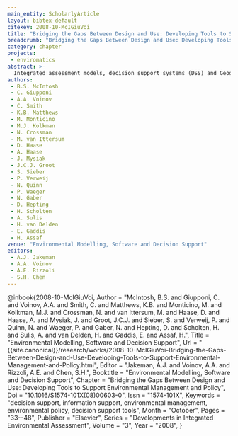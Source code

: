 ```yaml
---
main_entity: ScholarlyArticle
layout: bibtex-default
citekey: 2008-10-McIGiuVoi
title: "Bridging the Gaps Between Design and Use: Developing Tools to Support Environmental Management and Policy (2008)"
breadcrumb: "Bridging the Gaps Between Design and Use: Developing Tools to Support Environmental Management and Policy (2008)"
category: chapter
projects:
 - enviromatics
abstract: >-
  Integrated assessment models, decision support systems (DSS) and Geographic Information Systems (GIS) are examples of a growing number of computer-based tools designed to provide decision and information support to people engaged in formulating and implementing environmental policy and management. It is recognised that environmental policy and management users are often not as receptive to using such tools as desired but that little research has been done to uncover and understand the reasons. There is a diverse range of environmental decision and information support tools (DISTs) with uses including organisational and participatory decision support, and scientific research. The different uses and users of DISTs each present particular needs and challenges to the tool developers. The lack of appreciation of the needs of end-users by developers has contributed to the lack of success of many DISTs. Therefore it is important to engage users and other stakeholders in the tool development process to help bridge the gap between design and use. Good practice recommendations for developers to involve users include being clear about the purpose of the tool, working collaboratively with other developers and stakeholders, and building social and scientific credibility.
authors:
 - B.S. McIntosh
 - C. Giupponi
 - A.A. Voinov
 - C. Smith
 - K.B. Matthews
 - M. Monticino
 - M.J. Kolkman
 - N. Crossman
 - M. van Ittersum
 - D. Haase
 - A. Haase
 - J. Mysiak
 - J.C.J. Groot
 - S. Sieber
 - P. Verweij
 - N. Quinn
 - P. Waeger
 - N. Gaber
 - D. Hepting
 - H. Scholten
 - A. Sulis
 - H. van Delden
 - E. Gaddis
 - H. Assaf
venue: "Environmental Modelling, Software and Decision Support"
editors:
 - A.J. Jakeman
 - A.A. Voinov
 - A.E. Rizzoli
 - S.H. Chen
---
```

@inbook{2008-10-McIGiuVoi,
	Author =  "McIntosh, B.S. and Giupponi, C. and Voinov, A.A. and Smith, C. and Matthews, K.B. and Monticino, M. and Kolkman, M.J. and Crossman, N. and van Ittersum, M. and Haase, D. and Haase, A. and Mysiak, J. and Groot, J.C.J. and Sieber, S. and Verweij, P. and Quinn, N. and Waeger, P. and Gaber, N. and Hepting, D. and Scholten, H. and Sulis, A. and van Delden, H. and Gaddis, E. and Assaf, H.",
	Title =  "Environmental Modelling, Software and Decision Support",
	Url = \"{{site.canonical}}/research/works/2008-10-McIGiuVoi-Bridging-the-Gaps-Between-Design-and-Use-Developing-Tools-to-Support-Environmental-Management-and-Policy.html\",
	Editor =  "Jakeman, A.J. and Voinov, A.A. and Rizzoli, A.E. and Chen, S.H.",
	Booktitle =  "Environmental Modelling, Software and Decision Support",
	Chapter =  "Bridging the Gaps Between Design and Use: Developing Tools to Support Environmental Management and Policy",
	Doi =  "10.1016/S1574-101X(08)00603-0",
	Issn =  "1574-101X",
	Keywords =  "decision support, information support, environmental management, environmental policy, decision support tools",
	Month =  "October",
	Pages =  "33--48",
	Publisher =  "Elsevier",
	Series =  "Developments in Integrated Environmental Assessment",
	Volume =  "3",
	Year =  "2008",
}
